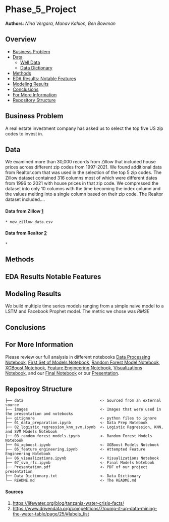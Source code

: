 # Phase_5_Project
 
**Authors**: *Nina Vergara, Manav Kahlon, Ben Bowman*
  
## Overview
- [Business Problem](#Business-Problem)
- [Data](#Data)
   - [Well Data](./data)
   - [Data Dictionary](./Data_Dictionary.txt)
- [Methods](#Methods)
- [EDA Results: Notable Features](#EDA-Results-Notable-Features) 
- [Modeling Results](#Modeling-Results)
- [Conclusions](#Conclusions)
- [For More Information](#For-More-Information)
- [Repository Structure](#Repositroy-Structure)
  

## Business Problem
A real estate investment company has asked us to select the top five US zip codes to invest in.  
 
## Data
We examined more than 30,000 records from Zillow that included house prices across different zip codes from 1997-2021. We found additional data from Realtor.com that was used in the selection of the top 5 zip codes. The Zillow dataset contained 316 columns most of which were different dates from 1996 to 2021 with house prices in that zip code. We compressed the dataset into only 10 columns with the time becoming the index column and the values melting into a single column based on their zip code. The Realtor dataset included....


 #### Data from Zillow [1](#sources)
    * new_zillow_data.csv
 #### Data from Realtor [2](#sources)
    * 
   
## Methods


    
## EDA Results Notable Features



 
## Modeling Results
We build multiple time series models ranging from a simple naive model to a LSTM and Facebook Prophet model. The metric we chose was $RMSE$ 


  
    
## Conclusions


    
    
## For More Information
Please review our full analysis in different notebooks [Data Processing Notebook](./01_data_preparation.ipynb), [First Set of Models Notebook](./02_logistic_regression_knn_svm.ipynb), [Random Forest Model Notebook](./03_random_forest_models.ipynb), [XGBoost Notebook](./04_xgboost.ipynb), [Feature Engineering Notebook](./05_feature_engineering.ipynb), [Visualizations Notebook](./06_visualizations.ipynb), and our [Final Notebook](./07_svm_rfc.ipynb) or our [Presentation](./Presentation.pdf).    
    
## Repositroy Structure
```
├── data                                  <- Sourced from an external source
├── images                                <- Images that were used in the presentation and notebooks                                           
├── gitignore                             <- python files to ignore 
├── 01_data_preparation.ipynb             <- Data Prep Notebook
├── 02_logistic_regression_knn_svm.ipynb  <- Logistic Regression, KNN, and SVM Models Notebook
├── 03_random_forest_models.ipynb         <- Random Forest Models Notebook
├── 04_xgboost.ipynb                      <- XGBoost Models Notebook
├── 05_feature_engineering.ipynb          <- Attempted Feature Engineering Notebook
├── 06_visualizations.ipynb               <- Visualizations Notebook
├── 07_svm_rfc.ipynb                      <- Final Models Notebook
├── Presentation.pdf                      <- PDF of our project presentation  
├── Data Dictionary.txt                   <- Data Dictionary
└── README.md                             <- The README.md
```
#### Sources
1) https://lifewater.org/blog/tanzania-water-crisis-facts/
2) https://www.drivendata.org/competitions/7/pump-it-up-data-mining-the-water-table/page/25/#labels_list
